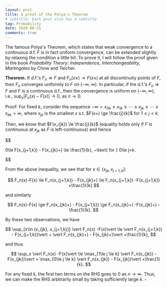 ```yaml
---
layout: post
title: A proof of the Polya's Theorem
# subtitle: Each post also has a subtitle
tag: Probability
date: 2020-06-21
comments: true
---
```

The famous Polya's Theorem, which states that weak convergence to a continuous d.f. F is in fact uniform convergence, can be extended slightly by relaxing the condition a little bit. To prove it, I will follow the proof given in the book *Probability Theory: Independence, Interchangeability, Martingales* by Chow and Teicher.

**Theorem.** If d.f.'s $F_n \Rightarrow F$ and $F_n(x\pm) \rightarrow F(x\pm)$ at all discontinuity points of $F$, then $F_n$ converges uniformly to $F$ on $(-\infty, \infty)$. In particular, if the d.f.'s $F_n \Rightarrow F$ and $F$ is a continuous d.f., then the convergence is uniform on $(-\infty, \infty)$, i.e., $\sup_x \vert F_n(x) -F(x)\vert  \rightarrow 0$, as $n \rightarrow 0$.

Proof:
For fixed $k$, consider the sequence $-\infty = x_{0k}\le x_{1k} \le \cdots \le x_{jk} \le \cdots \le x_{kk}=\infty$, where $x_{jk}$ is the smallest $x$ s.t. $F(x+) \ge \frac{j}{k}$ for $1\le j<k$.

Then, we know that $F(x_{jk}) \le \frac{j}{k}$ (equality holds only if $F$ is continuous at $x_{jk}$ as $F$ is left-continuous) and hence

$$

0\le F(x_{j+1,k}) - F(x_{jk}+) \le \frac{1}{k}, ~\text{ for } 0\le j<k.

$$

From the above inequality, we see that for $x \in (x_{jk}, x_{j+1,k}]$:

$$
F_n(x)-F(x)  \le F_n(x_{j+1,k}) - F(x_{jk}+) \le F_n(x_{j+1,k}) -F(x_{j+1,k}) +\frac{1}{k}
$$

and similarly

$$
F_n(x)-F(x)  \ge F_n(x_{jk}+) - F(x_{j+1,k}) \ge F_n(x_{jk}+) -F(x_{jk}+) -\frac{1}{k}.
$$

By these two observations, we have

$$
\sup_{x\in (x_{jk}, x_{j+1,k}]} \vert F_n(x) -F(x)\vert \le  \vert F_n(x_{j+1,k}) - F(x_{j+1,k})\vert +  \vert F_n(x_{jk}+) - F(x_{jk}+)\vert  +\frac{1}{k},
$$

and thus

$$
\sup_x \vert F_n(x) -F(x)\vert \le \max_{1\le j \le k}  \vert F_n(x_{jk}) - F(x_{jk})\vert  + \max_{0\le j \le k}  \vert F_n(x_{jk}) - F(x_{jk})\vert  +\frac{1}{k}.
$$

For any fixed $k$, the first two terms on the RHS goes to 0 as $n\rightarrow \infty$. Thus, we can make the RHS arbitrarily small by taking sufficiently large $k$.       $\square$
